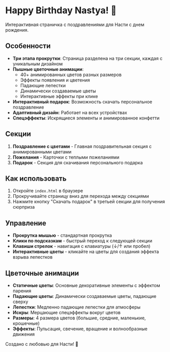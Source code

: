 # Happy Birthday Nastya! 🎉

Интерактивная страничка с поздравлениями для Насти с днем рождения.

## Особенности

- **Три этапа прокрутки**: Страница разделена на три секции, каждая с уникальным дизайном
- **Пышные цветочные анимации**: 
  - 40+ анимированных цветов разных размеров
  - Эффекты появления и цветения
  - Падающие лепестки
  - Динамически создаваемые цветы
  - Интерактивные эффекты при клике
- **Интерактивный подарок**: Возможность скачать персональное поздравление
- **Адаптивный дизайн**: Работает на всех устройствах
- **Спецэффекты**: Искрящиеся элементы и анимированное конфетти

## Секции

1. **Поздравление с цветами** - Главная поздравительная секция с анимированными цветами
2. **Пожелания** - Карточки с теплыми пожеланиями
3. **Подарок** - Секция для скачивания персонального подарка

## Как использовать

1. Откройте `index.html` в браузере
2. Прокручивайте страницу вниз для перехода между секциями
3. Нажмите кнопку "Скачать подарок" в третьей секции для получения сюрприза

## Управление

- **Прокрутка мышью** - стандартная прокрутка
- **Клики по подсказкам** - быстрый переход к следующей секции
- **Клавиши стрелок** - навигация с клавиатуры (↓/↑ или пробел)
- **Интерактивные цветы** - кликайте на цветы для создания эффекта взрыва лепестков

## Цветочные анимации

- **Статичные цветы**: Основные декоративные элементы с эффектом парения
- **Падающие цветы**: Динамически создаваемые цветы, падающие сверху
- **Лепестки**: Медленно падающие лепестки для атмосферы
- **Искры**: Мерцающие спецэффекты вокруг цветов
- **Размеры**: 4 размера цветов (большие, средние, маленькие, крошечные)
- **Эффекты**: Пульсация, свечение, вращение и волнообразные движения

Создано с любовью для Насти! 💖